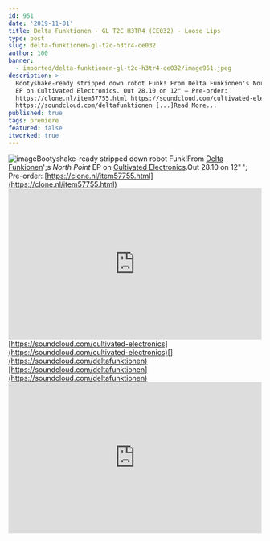 ```yaml
---
id: 951
date: '2019-11-01'
title: Delta Funktionen - GL T2C H3TR4 (CE032) - Loose Lips
type: post
slug: delta-funktionen-gl-t2c-h3tr4-ce032
author: 100
banner:
  - imported/delta-funktionen-gl-t2c-h3tr4-ce032/image951.jpeg
description: >-
  Bootyshake-ready stripped down robot Funk! From Delta Funkionen's North Point
  EP on Cultivated Electronics. Out 28.10 on 12" – Pre-order:
  https://clone.nl/item57755.html https://soundcloud.com/cultivated-electronics
  https://soundcloud.com/deltafunktionen [...]Read More...
published: true
tags: premiere
featured: false
itworked: true
---
```

![image](../imported/delta-funktionen-gl-t2c-h3tr4-ce032/image951.jpeg)Bootyshake-ready stripped down robot Funk!From [Delta Funkionen](https://www.residentadvisor.net/dj/deltafunktionen)';s _North Point_ EP on [Cultivated Electronics](https://www.residentadvisor.net/record-label.aspx?id=3746).Out 28.10 on 12" '; Pre-order: [](https://clone.nl/item57755.html)[https://clone.nl/item57755.html](https://clone.nl/item57755.html)<iframe width='100%' height='300' scrolling='no' frameborder='no' allow='autoplay' src='https://w.soundcloud.com/player/?url=https%3A//api.soundcloud.com/tracks/700145932&color=%23ff5500&auto_play=false&hide_related=false&show_comments=true&show_user=true&show_reposts=false&show_teaser=true'></iframe>[](https://soundcloud.com/cultivated-electronics)[https://soundcloud.com/cultivated-electronics](https://soundcloud.com/cultivated-electronics)[](https://soundcloud.com/deltafunktionen)[https://soundcloud.com/deltafunktionen](https://soundcloud.com/deltafunktionen)<iframe width='100%' height='300' scrolling='no' frameborder='no' allow='autoplay' src='https://www.youtube.com/embed/_rr7--tb6YY'></iframe>